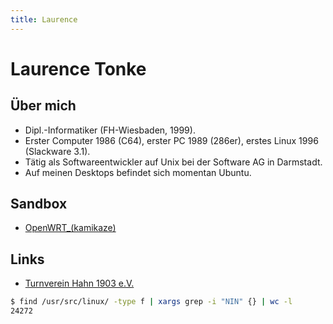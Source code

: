 ```yaml
---
title: Laurence
---
```


# Laurence Tonke

## Über mich

* Dipl.-Informatiker (FH-Wiesbaden, 1999).
* Erster Computer 1986 (C64), erster PC 1989 (286er), erstes Linux 1996 (Slackware 3.1).
* Tätig als Softwareentwickler auf Unix bei der Software AG in Darmstadt.
* Auf meinen Desktops befindet sich momentan Ubuntu.

## Sandbox
* [OpenWRT\_(kamikaze)](https://www.pug.org/mediawiki/index.php/OpenWRT_(kamikaze))

## Links
* [Turnverein Hahn 1903 e.V.](http://www.tvhahn.de/)

```bash
$ find /usr/src/linux/ -type f | xargs grep -i "NIN" {} | wc -l
24272
```

